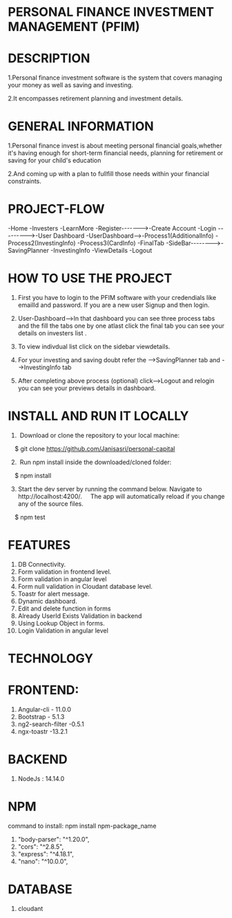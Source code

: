 # PERSONAL FINANCE INVESTMENT MANAGEMENT (PFIM)

# DESCRIPTION
 
 1.Personal finance investment software is the system that covers managing your money as well as saving and investing.
 
 2.It encompasses retirement planning and investment details.

 # GENERAL INFORMATION

 1.Personal finance invest is about meeting personal financial goals,whether it's having enough for short-term financial needs, planning for retirement or saving for your child's education

 2.And coming up with a plan to fullfill those needs within your financial constraints.

 # PROJECT-FLOW

 -Home
 -Investers
 -LearnMore
 -Register------->-Create Account
 -Login --------->-User Dashboard
 -UserDashboard-->-Process1(AdditionalInfo)
                  -Process2(InvestingInfo)
                  -Process3(CardInfo)
                  -FinalTab
  -SideBar-------->-SavingPlanner
                   -InvestingInfo
                   -ViewDetails
                   -Logout

 # HOW TO USE THE PROJECT

1. First you have to login to the PFIM software with your credendials like emailId and password. If you are a new user Signup and then login.

2. User-Dashboard-->In that dashboard you can see three process tabs and the fill the tabs one by one atlast click the final tab you can see your details on investers list .
 
3. To view indivdual list click on the sidebar viewdetails.

4. For your investing and saving doubt refer the -->SavingPlanner tab and
                                                 -->InvestingInfo tab

5. After completing above process (optional) click-->Logout and relogin you can see your previews details in dashboard.  

# INSTALL AND RUN IT LOCALLY

1.  Download or clone the repository to your local machine:

     $ git clone https://github.com/Janisasri/personal-capital

2.  Run npm install inside the downloaded/cloned folder:

    $ npm install

3. Start the dev server by running the command below. Navigate to http://localhost:4200/.
    The app will automatically reload if you change any of the source files.

    $ npm test

# FEATURES

1. DB Connectivity.
2. Form validation in frontend level.
3. Form validation in angular level
4. Form null validation in Cloudant database level.
5. Toastr for alert message.
6. Dynamic dashboard.
7. Edit and delete function in forms
8. Already UserId Exists Validation in backend
9. Using Lookup Object in forms.
10. Login Validation in angular level

# TECHNOLOGY

# FRONTEND:

1. Angular-cli - 11.0.0
2. Bootstrap - 5.1.3
3. ng2-search-filter -0.5.1
4. ngx-toastr -13.2.1

# BACKEND

1. NodeJs : 14.14.0

# NPM

command to install: npm install npm-package_name

1. "body-parser": "^1.20.0",
2. "cors": "^2.8.5",
3. "express": "^4.18.1",
4. "nano": "^10.0.0",

# DATABASE

1. cloudant



